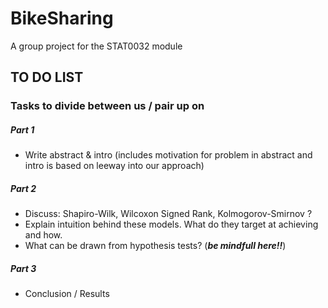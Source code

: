 # BikeSharing
A group project for the STAT0032 module 

## TO DO LIST

### Tasks to divide between us / pair up on
##### Part 1
* Write abstract & intro (includes motivation for problem in abstract and intro is based on leeway into our approach)
##### Part 2
* Discuss: Shapiro-Wilk, Wilcoxon Signed Rank, Kolmogorov-Smirnov ?
* Explain intuition behind these models. What do they target at achieving and how.
* What can be drawn from hypothesis tests? (***be mindfull here!!***)
##### Part 3
* Conclusion / Results